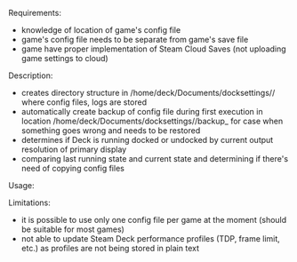 Requirements:
- knowledge of location of game's config file
- game's config file needs to be separate from game's save file
- game have proper implementation of Steam Cloud Saves (not uploading game settings to cloud)

Description:
- creates directory structure in /home/deck/Documents/docksettings/<NameOfGame>/ where config files, logs are stored
- automatically create backup of config file during first execution in location /home/deck/Documents/docksettings/<NameOfGame>/backup_<ConfigFileName> for case when something goes wrong and needs to be restored
- determines if Deck is running docked or undocked by current output resolution of primary display
- comparing last running state and current state and determining if there's need of copying config files

Usage:

Limitations:
- it is possible to use only one config file per game at the moment (should be suitable for most games)
- not able to update Steam Deck performance profiles (TDP, frame limit, etc.) as profiles are not being stored in plain text
